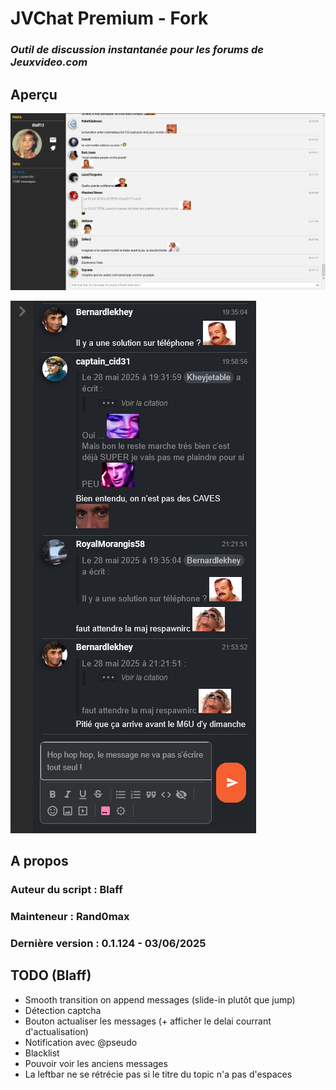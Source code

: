 # **JVChat Premium** - Fork

### _Outil de discussion instantanée pour les forums de Jeuxvideo.com_

## Aperçu

![Preview1JvChat](img/preview1.png)

![Preview2JvChat](img/preview2.png)

## A propos

### Auteur du script : **Blaff**

### Mainteneur : **Rand0max**

### Dernière version : **0.1.124 - 03/06/2025**

## TODO (Blaff)

- Smooth transition on append messages (slide-in plutôt que jump)
- Détection captcha
- Bouton actualiser les messages (+ afficher le delai courrant d'actualisation)
- Notification avec @pseudo
- Blacklist
- Pouvoir voir les anciens messages
- La leftbar ne se rétrécie pas si le titre du topic n'a pas d'espaces
